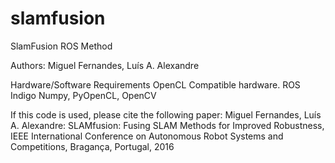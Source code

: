 # slamfusion
SlamFusion ROS Method

Authors:
Miguel Fernandes, Luís A. Alexandre

Hardware/Software Requirements
OpenCL Compatible hardware.
ROS Indigo
Numpy, PyOpenCL, OpenCV

If this code is used, please cite the following paper:
Miguel Fernandes, Luís A. Alexandre: SLAMfusion: Fusing SLAM Methods for Improved Robustness, IEEE International Conference on Autonomous Robot Systems and Competitions, Bragança, Portugal, 2016
